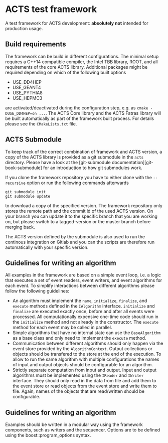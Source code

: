 # ACTS test framework

A test framework for ACTS development: **absolutely not** intended
for production usage.

## Build requirements

The framework can be build in different configurations. The minimal setup
requires a C++14 compatible compiler, the Intel TBB library, ROOT, and all
requirements of the core ACTS library. Additional packages might be required
depending on which of the following built options

*   USE_DD4HEP
*   USE_GEANT4
*   USE_PYTHIA8
*   USE_HEPMC3

are activated/deactivated during the configuration step, e.g. as `cmake
-DUSE_DD4HEP=on ...`. The ACTS Core library and the ACTS Fatras library will be
built automatically as part of the framework built process. For details please
see the `CMakeLists.txt` file.

## ACTS Submodule

To keep track of the correct combination of framework and ACTS version,
a copy of the ACTS library is provided as a git submodule in the `acts`
directory. Please have a look at the
[git-submodule documentation][git-book-submodule] for an introduction to
how git submodules work.

If you clone the framework repository you have to either clone with the
`--recursive` option or run the following commands afterwards

    git submodule init
    git submodule update

to download a copy of the specified version. The framework repository
only stores the remote path and the commit id of the used ACTS version.
On your branch you can update it to the specific branch that you are
working on, but please switch to a tagged-version or the master branch
before merging back.

The ACTS version defined by the submodule is also used to run the
continous integration on Gitlab and you can the scripts are therefore
run automatically with your specific version.

## Guidelines for writing an algorithm

All examples in the framework are based on a simple event loop, i.e. a logic
that executes a set of event readers, event writers, and event algorithms for
each event. To simplify interactions between different algorithms please follow
the following guidelines:

*   An algorithm must implement the `name`, `initialize`, `finalize`, and
    `execute` methods defined in the `IAlgorithm` interface. `initialize` and
    `finalize` are executed exactly once, before and after all events were
    processed. All computationally expensive one-time code should run in the
    `initialize` method and not already in the constructor. The `execute`
    method for each event may be called in parallel.
*   Simple algorithms that have no internal state can use the `BaseAlgorithm`
    as a base class and only need to implement the `execute` method.
*   Communication between different algorithms should only happen via the event
    store provided by the `AlgorithmContext`. Output collections or objects
    should be transfered to the store at the end of the execution. To allow
    to run the same algorithm with multiple configurations the names of
    input and output objects should be configurable for an algorithm.
*   Strictly separate computation from input and output. Input and output
    algorithms must be implemented using the `IReader` and `IWriter` interface.
    They should only read in the data from file and add them to the event store
    or read objects from the event store and write them to file. Again,
    names of the objects that are read/written should be configurable.

## Guidelines for writing an algorithm

Examples should be written in a modular way using the framework components,
such as writers and the sequencer. Options are to be defined using the
boost::program_options syntax.

[git-book-submodules]: https://git-scm.com/book/en/v2/Git-Tools-Submodules
